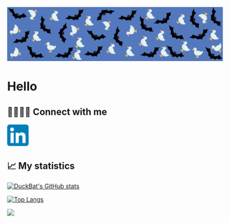<img src="/images/DuckBat GitHub banner.png" title="banner">

# Hello

## 🫱🏻‍🫲🏿 Connect with me

<a href="https://www.linkedin.com/in/dangchan/">
    <img src="/icons/LinkedIn_icon.svg.png" style="width: 50px; height: 50px;" title="linkedin" >
</a>


## 📈 My statistics

[![DuckBat's GitHub stats](https://github-readme-stats.vercel.app/api?username=duckbat&show_icons=true&theme=transparent&rank_icon=github)](https://github.com/duckbat?tab=repositories)

[![Top Langs](https://github-readme-stats.vercel.app/api/top-langs/?username=anuraghazra&layout=donut&theme=transparent)](https://github.com/duckbat?tab=repositories)

![](https://komarev.com/ghpvc/?username=duckbat)
